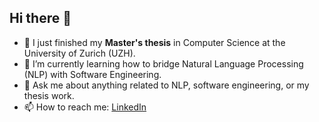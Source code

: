 ## Hi there 👋

<!--
**LucK1Y/luck1y** is a ✨ _special_ ✨ repository because its `README.md` (this file) appears on your GitHub profile.

Here are some ideas to get you started:

- 🔭 I’m currently working on ...
- 🌱 I’m currently learning ...
- 👯 I’m looking to collaborate on ...
- 🤔 I’m looking for help with ...
- 💬 Ask me about ...
- 📫 How to reach me: ...
- 😄 Pronouns: ...
- ⚡ Fun fact: ...
-->

- 🔭 I just finished my **Master's thesis** in Computer Science at the University of Zurich (UZH).
- 🌱 I’m currently learning how to bridge Natural Language Processing (NLP) with Software Engineering.
- 💬 Ask me about anything related to NLP, software engineering, or my thesis work.
- 📫 How to reach me: [LinkedIn](https://www.linkedin.com/in/lucas-krauter-69460b1b5/)
